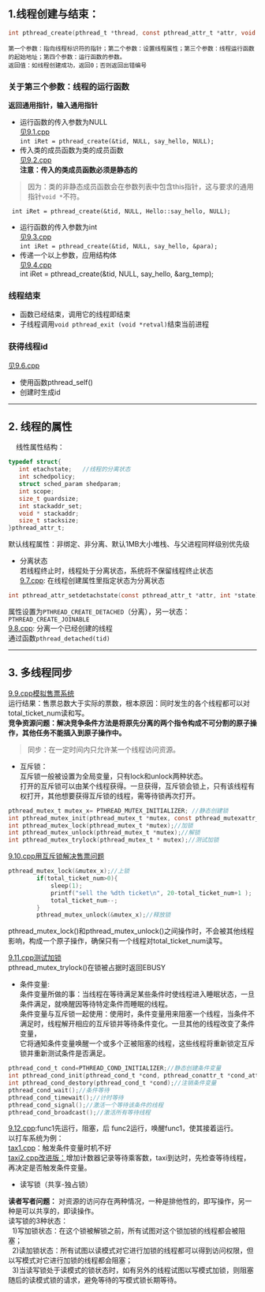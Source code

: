    ## 1.线程创建与结束：
```c
int pthread_create(pthread_t *thread, const pthread_attr_t *attr, void *(*start_routine) (void *), void *arg);
```
    第一个参数：指向线程标识符的指针；第二个参数：设置线程属性；第三个参数：线程运行函数的起始地址；第四个参数：运行函数的参数。
    返回值：如线程创建成功，返回0；否则返回出错编号
    
### 关于第三个参数：线程的运行函数
**返回通用指针，输入通用指针**
- 运行函数的传入参数为NULL<br>
[见9.1.cpp](https://github.com/liuchenjane/Advanced-Programming-in-the-UNIX-Environment/blob/master/pthread9.1.cpp)<br>
`int iRet = pthread_create(&tid, NULL, say_hello, NULL);`
- 传入类的成员函数为类的成员函数<br>
[见9.2.cpp](https://github.com/liuchenjane/Advanced-Programming-in-the-UNIX-Environment/blob/master/pthread9.2.cpp)<br>
**注意：传入的类成员函数必须是静态的**<br>
>因为：类的非静态成员函数会在参数列表中包含this指针，这与要求的通用指针`void *`不符。<br>

` int iRet = pthread_create(&tid, NULL, Hello::say_hello, NULL);`
- 运行函数的传入参数为int<br>
[见9.3.cpp](https://github.com/liuchenjane/Advanced-Programming-in-the-UNIX-Environment/blob/master/pthread9.3.cpp)<br>
`int iRet = pthread_create(&tid, NULL, say_hello, &para);`
- 传递一个以上参数，应用结构体<br>
[见9.4.cpp](https://github.com/liuchenjane/Advanced-Programming-in-the-UNIX-Environment/blob/master/pthread9.4.cpp)<br>
int iRet = pthread_create(&tid, NULL, say_hello, &arg_temp);

### 线程结束
- 函数已经结束，调用它的线程即结束<br>
- 子线程调用`void pthread_exit (void *retval)`结束当前进程<br>

### 获得线程id<br>
[见9.6.cpp](https://github.com/liuchenjane/Advanced-Programming-in-the-UNIX-Environment/blob/master/pthread9.6.cpp)<br>
- 使用函数pthread_self()<br>
- 创建时生成id

---
## 2. 线程的属性 <br>
     线性属性结构：
```c
typedef struct{
   int etachstate;   //线程的分离状态
   int schedpolicy;
   struct sched_param shedparam;
   int scope;
   size_t guardsize;
   int stackaddr_set;
   void * stackaddr;
   size_t stacksize;
}pthread_attr_t;
```

默认线程属性：非绑定、非分离、默认1MB大小堆栈、与父进程同样级别优先级<br>

- 分离状态<br>
若线程终止时，线程处于分离状态，系统将不保留线程终止状态<br>
[9.7.cpp](https://github.com/liuchenjane/Advanced-Programming-in-the-UNIX-Environment/blob/master/pthread9.7.cpp):
在线程创建属性里指定状态为分离状态<br>
```c
int pthread_attr_setdetachstate(const pthread_attr_t *attr, int *state)
```
属性设置为`PTHREAD_CREATE_DETACHED`（分离），另一状态：`PTHREAD_CREATE_JOINABLE`<br>
[9.8.cpp](https://github.com/liuchenjane/Advanced-Programming-in-the-UNIX-Environment/blob/master/pthread9.8.cpp):
分离一个已经创建的线程<br>
通过函数`pthread_detached(tid)`<br>

---
## 3. 多线程同步
[9.9.cpp模拟售票系统](https://github.com/liuchenjane/Advanced-Programming-in-the-UNIX-Environment/blob/master/pthread9.9.cpp)<br>
运行结果：售票总数大于实际的票数，根本原因：同时发生的各个线程都可以对total_ticket_num读和写。<br>
**竞争资源问题：解决竞争条件方法是将原先分离的两个指令构成不可分割的原子操作，其他任务不能插入到原子操作中。**<br>
>同步：在一定时间内只允许某一个线程访问资源。<br>

- 互斥锁：<br>
互斥锁一般被设置为全局变量，只有lock和unlock两种状态。<br>
打开的互斥锁可以由某个线程获得。一旦获得，互斥锁会锁上，只有该线程有权打开，其他想要获得互斥锁的线程，需等待锁再次打开。<br>
```c
pthread_mutex_t mutex_x= PTHREAD_MUTEX_INITIALIZER; //静态创建锁
int pthread_mutex_init(pthread_mutex_t *mutex, const pthread_mutexattr_t *attr);//动态创建
int pthread_mutex_lock(pthread_mutex_t *mutex);//加锁
int pthread_mutex_unlock(pthread_mutex_t *mutex);//解锁
int pthread_mutex_trylock(pthread_mutex_t * mutex);//测试加锁

```
[9.10.cpp用互斥锁解决售票问题](https://github.com/liuchenjane/Advanced-Programming-in-the-UNIX-Environment/blob/master/pthread9.10.cpp)<br>
```c
pthread_mutex_lock(&mutex_x);//上锁
        if(total_ticket_num>0){
            sleep(1);
            printf("sell the %dth ticket\n", 20-total_ticket_num+1 );
            total_ticket_num--;
        }
        pthread_mutex_unlock(&mutex_x);//释放锁
```
pthread_mutex_lock()和pthread_mutex_unlock()之间操作时，不会被其他线程影响，构成一个原子操作，确保只有一个线程对total_ticket_num读写。<br>

[9.11.cpp测试加锁](https://github.com/liuchenjane/Advanced-Programming-in-the-UNIX-Environment/blob/master/pthread9.11.cpp)<br>
pthread_mutex_trylock()在锁被占据时返回EBUSY<br>

- 条件变量:<br>
条件变量所做的事：当线程在等待满足某些条件时使线程进入睡眠状态，一旦条件满足，就唤醒因等待特定条件而睡眠的线程。<br>
条件变量与互斥锁一起使用：使用时，条件变量用来阻塞一个线程，当条件不满足时，线程解开相应的互斥锁并等待条件变化。一旦其他的线程改变了条件变量，<br>
它将通知条件变量唤醒一个或多个正被阻塞的线程，这些线程将重新锁定互斥锁并重新测试条件是否满足。<br>
```c
pthread_cond_t cond=PTHREAD_COND_INITIALIZER;//静态创建条件变量
int pthread_cond_init(pthread_cond_t *cond, pthread_conattr_t *cond_attr);//动态创建条件变量
int pthread_cond_destory(pthread_cond_t *cond);//注销条件变量
pthread_cond_wait();//条件等待
pthread_cond_timewait();//计时等待
pthread_cond_signal();//激活一个等待该条件的线程
pthread_cond_broadcast();//激活所有等待线程
```
[9.12.cpp](https://github.com/liuchenjane/Advanced-Programming-in-the-UNIX-Environment/blob/master/pthread9.12.cpp):func1先运行，阻塞，后
func2运行，唤醒func1，使其接着运行。<br>
以打车系统为例：<br>
[tax1.cpp](https://github.com/liuchenjane/Advanced-Programming-in-the-UNIX-Environment/blob/master/taxi1.cpp)：触发条件变量时机不好<br>
[taxi2.cpp改进版：](https://github.com/liuchenjane/Advanced-Programming-in-the-UNIX-Environment/blob/master/taxi2.cpp)增加计数器记录等待乘客数，taxi到达时，先检查等待线程，再决定是否触发条件变量。<br>

- 读写锁（共享-独占锁）<br>

**读者写者问题：** 对资源的访问存在两种情况，一种是排他性的，即写操作，另一种是可以共享的，即读操作。<br>
读写锁的3种状态：<br>
   1)写加锁状态：在这个锁被解锁之前，所有试图对这个锁加锁的线程都会被阻塞；<br>
   2)读加锁状态：所有试图以读模式对它进行加锁的线程都可以得到访问权限，但以写模式对它进行加锁的线程都会阻塞；<br>
   3)当读写锁处于读模式的锁状态时，如有另外的线程试图以写模式加锁，则阻塞随后的读模式锁的请求，避免等待的写模式锁长期等待。<br>





